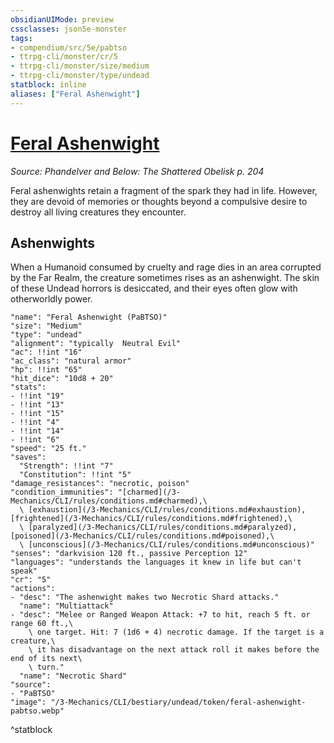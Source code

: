 ```yaml
---
obsidianUIMode: preview
cssclasses: json5e-monster
tags:
- compendium/src/5e/pabtso
- ttrpg-cli/monster/cr/5
- ttrpg-cli/monster/size/medium
- ttrpg-cli/monster/type/undead
statblock: inline
aliases: ["Feral Ashenwight"]
---
```

# [Feral Ashenwight](3-Mechanics\CLI\bestiary\undead/feral-ashenwight-pabtso.md)
*Source: Phandelver and Below: The Shattered Obelisk p. 204*  

Feral ashenwights retain a fragment of the spark they had in life. However, they are devoid of memories or thoughts beyond a compulsive desire to destroy all living creatures they encounter.

## Ashenwights

When a Humanoid consumed by cruelty and rage dies in an area corrupted by the Far Realm, the creature sometimes rises as an ashenwight. The skin of these Undead horrors is desiccated, and their eyes often glow with otherworldly power.

```statblock
"name": "Feral Ashenwight (PaBTSO)"
"size": "Medium"
"type": "undead"
"alignment": "typically  Neutral Evil"
"ac": !!int "16"
"ac_class": "natural armor"
"hp": !!int "65"
"hit_dice": "10d8 + 20"
"stats":
- !!int "19"
- !!int "13"
- !!int "15"
- !!int "4"
- !!int "14"
- !!int "6"
"speed": "25 ft."
"saves":
  "Strength": !!int "7"
  "Constitution": !!int "5"
"damage_resistances": "necrotic, poison"
"condition_immunities": "[charmed](/3-Mechanics/CLI/rules/conditions.md#charmed),\
  \ [exhaustion](/3-Mechanics/CLI/rules/conditions.md#exhaustion), [frightened](/3-Mechanics/CLI/rules/conditions.md#frightened),\
  \ [paralyzed](/3-Mechanics/CLI/rules/conditions.md#paralyzed), [poisoned](/3-Mechanics/CLI/rules/conditions.md#poisoned),\
  \ [unconscious](/3-Mechanics/CLI/rules/conditions.md#unconscious)"
"senses": "darkvision 120 ft., passive Perception 12"
"languages": "understands the languages it knew in life but can't speak"
"cr": "5"
"actions":
- "desc": "The ashenwight makes two Necrotic Shard attacks."
  "name": "Multiattack"
- "desc": "Melee or Ranged Weapon Attack: +7 to hit, reach 5 ft. or range 60 ft.,\
    \ one target. Hit: 7 (1d6 + 4) necrotic damage. If the target is a creature,\
    \ it has disadvantage on the next attack roll it makes before the end of its next\
    \ turn."
  "name": "Necrotic Shard"
"source":
- "PaBTSO"
"image": "/3-Mechanics/CLI/bestiary/undead/token/feral-ashenwight-pabtso.webp"
```
^statblock